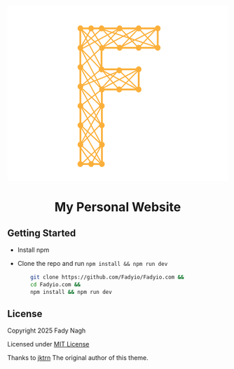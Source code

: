 <div align="center">
  <img alt="Logo" src="https://github.com/Fadyio/Fadyio.com/blob/main/public/static/logo.svg" height="400"/>
</div>
<div align="center">

</div>

<div align="center">

# My Personal Website

</div>


## Getting Started

- Install npm
- Clone the repo and run `npm install && npm run dev`

    ```bash
        git clone https://github.com/Fadyio/Fadyio.com &&
        cd Fadyio.com &&
        npm install && npm run dev
    ```

## License

Copyright 2025 Fady Nagh

Licensed under [MIT License](https://opensource.org/licenses/MIT)

Thanks to [jktrn](https://github.com/jktrn/astro-erudite) The original author of this theme.